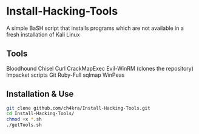 # Install-Hacking-Tools
A simple BaSH script that installs programs which are not available in a fresh installation of Kali Linux

## Tools
Bloodhound
Chisel 
Curl
CrackMapExec
Evil-WinRM (clones the repository)
Impacket scripts
Git
Ruby-Full
sqlmap
WinPeas

## Installation & Use

```bash
git clone github.com/ch4kra/Install-Hacking-Tools.git
cd Install-Hacking-Tools/
chmod +x *.sh 
./getTools.sh
```

